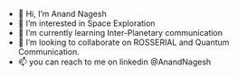 - 👋 Hi, I’m Anand Nagesh
- 👀 I’m interested in Space Exploration
- 🌱 I’m currently learning Inter-Planetary communication
- 💞️ I’m looking to collaborate on ROSSERIAL and Quantum Communication.
- 📫 you can reach to me on linkedin @AnandNagesh

<!---
anandnagesh/anandnagesh is a ✨ special ✨ repository because its `README.md` (this file) appears on your GitHub profile.
You can click the Preview link to take a look at your changes.
--->
